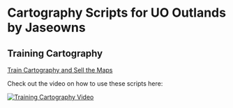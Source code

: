# Cartography Scripts for UO Outlands by Jaseowns

## Training Cartography
[Train Cartography and Sell the Maps](Train_Cartography_and_Sell_Maps.razor)  
  
Check out the video on how to use these scripts here:

[![Training Cartography Video](https://img.youtube.com/vi/k5oVW2HwJi8/0.jpg)](https://youtu.be/k5oVW2HwJi8)
